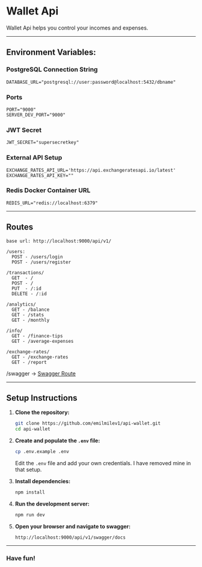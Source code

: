 # Wallet Api

Wallet Api helps you control your incomes and expenses.

---

## Environment Variables:

### PostgreSQL Connection String
```
DATABASE_URL="postgresql://user:password@localhost:5432/dbname"
```

### Ports
```
PORT="9000"
SERVER_DEV_PORT="9000"
```

### JWT Secret
```
JWT_SECRET="supersecretkey"
```

### External API Setup
```
EXCHANGE_RATES_API_URL='https://api.exchangeratesapi.io/latest'
EXCHANGE_RATES_API_KEY=""
```

### Redis Docker Container URL
```
REDIS_URL="redis://localhost:6379"
```

---

## Routes
```
base url: http://localhost:9000/api/v1/

/users: 
  POST - /users/login
  POST - /users/register

/transactions/
  GET  - /
  POST - /
  PUT  - /:id
  DELETE - /:id

/analytics/
  GET - /balance
  GET - /stats
  GET - /monthly

/info/
  GET - /finance-tips
  GET - /average-expenses

/exchange-rates/
  GET - /exchange-rates
  GET - /report
```
/swagger -> [Swagger Route](http://localhost:9000/api/v1/swagger/docs)

---

## Setup Instructions

1. **Clone the repository:**
   ```sh
   git clone https://github.com/emilmilev1/api-wallet.git
   cd api-wallet
   ```

2. **Create and populate the `.env` file:**
   ```sh
   cp .env.example .env
   ```
   Edit the `.env` file and add your own credentials. I have removed mine in that setup.

3. **Install dependencies:**
   ```sh
   npm install
   ```

4. **Run the development server:**
   ```sh
   npm run dev
   ```

5. **Open your browser and navigate to swagger:**
   ```
   http://localhost:9000/api/v1/swagger/docs
   ```

---

### Have fun!
